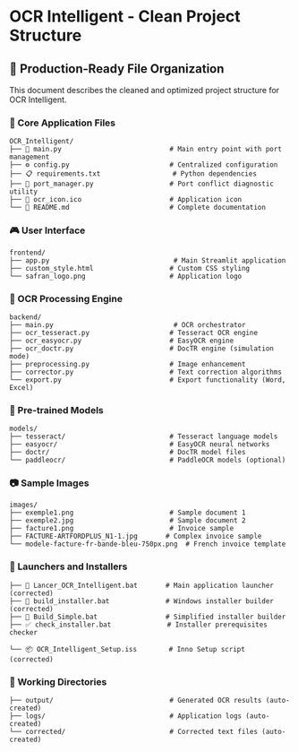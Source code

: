 # OCR Intelligent - Clean Project Structure

## 📁 **Production-Ready File Organization**

This document describes the cleaned and optimized project structure for OCR Intelligent.

### **🎯 Core Application Files**

```
OCR_Intelligent/
├── 🚀 main.py                           # Main entry point with port management
├── ⚙️ config.py                         # Centralized configuration
├── 📋 requirements.txt                  # Python dependencies
├── 🔧 port_manager.py                   # Port conflict diagnostic utility
├── 🎨 ocr_icon.ico                      # Application icon
└── 📖 README.md                         # Complete documentation
```

### **🎮 User Interface**

```
frontend/
├── app.py                               # Main Streamlit application
├── custom_style.html                   # Custom CSS styling
└── safran_logo.png                     # Application logo
```

### **🔧 OCR Processing Engine**

```
backend/
├── main.py                              # OCR orchestrator
├── ocr_tesseract.py                    # Tesseract OCR engine
├── ocr_easyocr.py                      # EasyOCR engine
├── ocr_doctr.py                        # DocTR engine (simulation mode)
├── preprocessing.py                    # Image enhancement
├── corrector.py                        # Text correction algorithms
└── export.py                           # Export functionality (Word, Excel)
```

### **🤖 Pre-trained Models**

```
models/
├── tesseract/                          # Tesseract language models
├── easyocr/                            # EasyOCR neural networks
├── doctr/                              # DocTR model files
└── paddleocr/                          # PaddleOCR models (optional)
```

### **📷 Sample Images**

```
images/
├── exemple1.png                        # Sample document 1
├── exemple2.jpg                        # Sample document 2
├── facture1.png                        # Invoice sample
├── FACTURE-ARTFORDPLUS_N1-1.jpg       # Complex invoice sample
└── modele-facture-fr-bande-bleu-750px.png  # French invoice template
```

### **🚀 Launchers and Installers**

```
├── 🎯 Lancer_OCR_Intelligent.bat       # Main application launcher (corrected)
├── 🔨 build_installer.bat              # Windows installer builder (corrected)
├── 🔨 Build_Simple.bat                 # Simplified installer builder
├── ✅ check_installer.bat              # Installer prerequisites checker

└── 📦 OCR_Intelligent_Setup.iss        # Inno Setup script (corrected)
```

### **📁 Working Directories**

```
├── output/                             # Generated OCR results (auto-created)
├── logs/                               # Application logs (auto-created)
└── corrected/                          # Corrected text files (auto-created)
```

